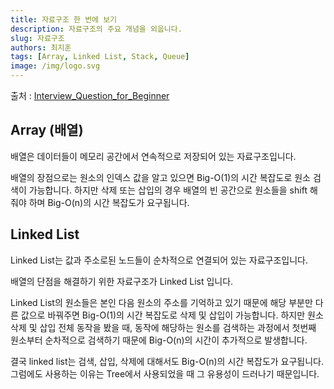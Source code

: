 ```yaml
---
title: 자료구조 한 번에 보기
description: 자료구조의 주요 개념을 외웁니다.
slug: 자료구조
authors: 최지훈
tags: [Array, Linked List, Stack, Queue]
image: /img/logo.svg
---
```


출처 : [Interview_Question_for_Beginner](https://github.com/JaeYeopHan/Interview_Question_for_Beginner/tree/main/DataStructure#array-vs-linked-list)

## Array (배열)

배열은 데이터들이 메모리 공간에서 연속적으로 저장되어 있는 자료구조입니다.

배열의 장점으로는 원소의 인덱스 값을 알고 있으면 Big-O(1)의 시간 복잡도로 원소 검색이 가능합니다. 하지만 삭제 또는 삽입의 경우 배열의 빈 공간으로 원소들을 shift 해줘야 하며 Big-O(n)의 시간 복잡도가 요구됩니다.

## Linked List

Linked List는 값과 주소로된 노드들이 순차적으로 연결되어 있는 자료구조입니다.

배열의 단점을 해결하기 위한 자료구조가 Linked List 입니다.

Linked List의 원소들은 본인 다음 원소의 주소를 기억하고 있기 때문에 해당 부분만 다른 값으로 바꿔주면 Big-O(1)의 시간 복잡도로 삭제 및 삽입이 가능합니다. 하지만 원소 삭제 및 삽입 전체 동작을 봤을 때, 동작에 해당하는 원소를 검색하는 과정에서 첫번째 원소부터 순차적으로 검색하기 때문에 Big-O(n)의 시간이 추가적으로 발생합니다.

결국 linked list는 검색, 삽입, 삭제에 대해서도 Big-O(n)의 시간 복잡도가 요구됩니다. 그럼에도 사용하는 이유는 Tree에서 사용되었을 때 그 유용성이 드러나기 때문입니다.
